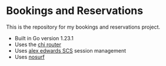 # Bookings and Reservations

This is the repository for my bookings and reservations project.

- Built in Go version 1.23.1
- Uses the [chi router](https://github.com/go-chi/chi)
- Uses [alex edwards SCS](https://github.com/alexedwards/scs/v2) session management
- Uses [nosurf](https://github.com/justinas/nosurf)